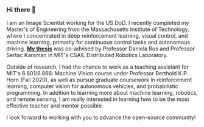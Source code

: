 ### Hi there 👋
I am an Image Scientist working for the US DoD. I recently completed my Master's of Engineering from the Massachusetts Institute of Technology, where I concentrated in deep reinforcement learning, visual control, and machine learning, primarily for continuous control tasks and autonomous driving. **[My thesis](https://dspace.mit.edu/handle/1721.1/138972)** was co-advised by Professor Daniela Rus and Professor Sertac Karaman in MIT's CSAIL Distributed Robotics Laboratory.

Outside of research, I had the chance to work as a teaching assistant for MIT's 6.801/6.866: Machine Vision course under Professor Berthold K.P. Horn (Fall 2020), as well as pursue graduate coursework in reinforcement learning, computer vision for autonomous vehicles, and probabilistic programming. In addition to learning more about machine learning, robotics, and remote sensing, I am really interested in learning how to be the most effective teacher and mentor possible.

I look forward to working with you to advance the open-source community!
